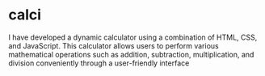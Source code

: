 # calci
I have developed a dynamic calculator using a combination of HTML, CSS, and JavaScript. This calculator allows users to perform various mathematical operations such as addition, subtraction, multiplication, and division conveniently through a user-friendly interface
